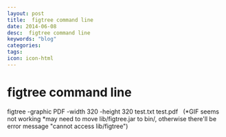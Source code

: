 ```yaml
---
layout: post
title:  figtree command line
date: 2014-06-08
desc:  figtree command line
keywords: "blog"
categories: 
tags: 
icon: icon-html
---
```


# figtree command line

figtree -graphic PDF -width 320 -height 320 test.txt test.pdf   (*GIF seems not working *may need to move lib/figtree.jar to bin/, otherwise there'll be error message "cannot access lib/figtree")

